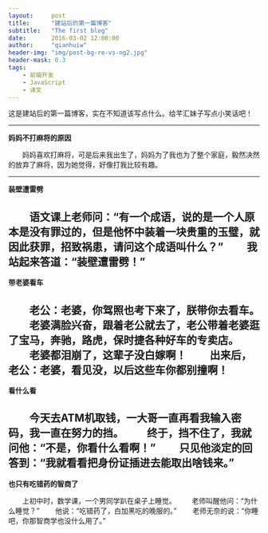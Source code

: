 ```yaml
---
layout:     post
title:      "建站后的第一篇博客"
subtitle:   "The first blog"
date:       2016-03-02 12:00:00
author:     "qianhuiw"
header-img: "img/post-bg-re-vs-ng2.jpg"
header-mask: 0.3
tags:
    - 前端开发
    - JavaScript
    - 译文
---
```


这是建站后的第一篇博客，实在不知道该写点什么。给芊汇妹子写点小笑话吧！

----------

**妈妈不打麻将的原因**

　　妈妈喜欢打麻将，可是后来我出生了，妈妈为了我也为了整个家庭，毅然决然的放弃了麻将，因为她觉得，好像打我比较有趣。

----------

**装壁遭雷劈**

　　语文课上老师问：“有一个成语，说的是一个人原本是没有罪过的，但是他怀中装着一块贵重的玉璧，就因此获罪，招致祸患，请问这个成语叫什么？”
　　我站起来答道：“装壁遭雷劈！”
　　
----------

**带老婆看车**

　　老公：老婆，你驾照也考下来了，朕带你去看车。
　　老婆满脸兴奋，跟着老公就去了，老公带着老婆逛了宝马，奔驰，路虎，保时捷各种好车的专卖店。
　　老婆都泪崩了，这辈子没白嫁啊！
　　出来后，老公：老婆，看见没，以后这些车你都别撞啊！
　　
----------

**看什么看**

　　今天去ATM机取钱，一大哥一直再看我输入密码，我一直在努力的挡。
　　终于，挡不住了，我就问他：“不是，你看什么看啊！”
　　只见他淡定的回答到：“我就看看把身份证插进去能取出啥钱来。”
　　
----------

**也只有吃错药的智商了**

　　上初中时，数学课，一个男同学趴在桌子上睡觉。
　　老师叫醒他问：“为什么睡觉？”
　　他说：“吃错药了，白加黑吃的晚服的。”
　　老师无奈的说：“你睡吧，你那智商学也没什么用了。”
